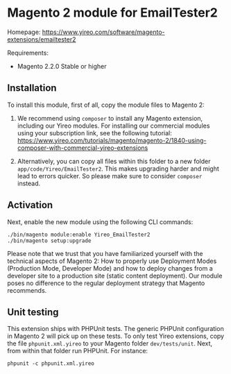 # Magento 2 module for EmailTester2
Homepage: https://www.yireo.com/software/magento-extensions/emailtester2

Requirements:
* Magento 2.2.0 Stable or higher

## Installation
To install this module, first of all, copy the module files to Magento 2:

1) We recommend using `composer` to install any Magento extension, including our Yireo modules. For installing our commercial
modules using your subscription link, see the following tutorial:
https://www.yireo.com/tutorials/magento/magento-2/1840-using-composer-with-commercial-yireo-extensions

2) Alternatively, you can copy all files within this folder to a new folder `app/code/Yireo/EmailTester2`. This makes upgrading
harder and might lead to errors quicker. So please make sure to consider `composer` instead.

## Activation
Next, enable the new module using the following CLI commands:

    ./bin/magento module:enable Yireo_EmailTester2
    ./bin/magento setup:upgrade

Please note that we trust that you have familiarized yourself with the technical aspects of Magento 2: How to properly use
Deployment Modes (Production Mode, Developer Mode) and how to deploy changes from a developer site to a production site (static
content deployment). Our module poses no difference to the regular deployment strategy that Magento recommends.

## Unit testing
This extension ships with PHPUnit tests. The generic PHPUnit configuration in Magento 2 will pick up on these tests. To only
test Yireo extensions, copy the file `phpunit.xml.yireo` to your Magento folder `dev/tests/unit`. Next, from within that folder run PHPUnit. For instance:

    phpunit -c phpunit.xml.yireo
